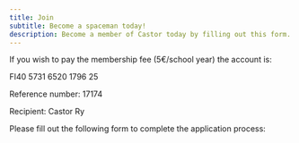```yaml
---
title: Join
subtitle: Become a spaceman today!
description: Become a member of Castor today by filling out this form.
---
```

If you wish to pay the membership fee (5€/school year) the account is:

FI40 5731 6520 1796 25

Reference number: 17174

Recipient: Castor Ry

Please fill out the following form to complete the application process: